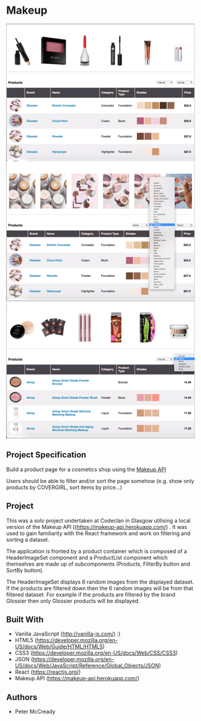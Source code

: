 # Makeup    

![Image](/screenshots/makeup_all.png)  
![Image](/screenshots/makeup_filterby_brand_glossier.png)  
![Image](/screenshots/makeup_sortby_brand.png)  

## Project Specification    
Build a product page for a cosmetics shop using the [Makeup API](https://makeup-api.herokuapp.com/)  

Users should be able to filter and/or sort the page somehow (e.g. show only products by COVERGIRL, sort items by price...)    

## Project    
This was a solo project undertaken at Codeclan in Glasgow utilising a local version of the Makeup API ((https://makeup-api.herokuapp.com/) . It was used to gain familiarity with the React framework and work on filtering and sorting a dataset.

The application is fronted by a product container which is composed of a HeaderImageSet component and a ProductList component which themselves are made up of subcomponents (Products, FilterBy button and SortBy button).

The HeaderImageSet displays 6 random images from the displayed dataset. If the products are filtered down then the 6 random images will be from that filtered dataset. For example if the products are filtered by the brand Glossier then only Glossier products will be displayed.

## Built With    
* Vanilla JavaScript (http://vanilla-js.com/) :)  
* HTML5 (https://developer.mozilla.org/en-US/docs/Web/Guide/HTML/HTML5)  
* CSS3 (https://developer.mozilla.org/en-US/docs/Web/CSS/CSS3)  
* JSON (https://developer.mozilla.org/en-US/docs/Web/JavaScript/Reference/Global_Objects/JSON)  
* React (https://reactjs.org/)  
* Makeup API (https://makeup-api.herokuapp.com/)  

## Authors    
* Peter McCready
